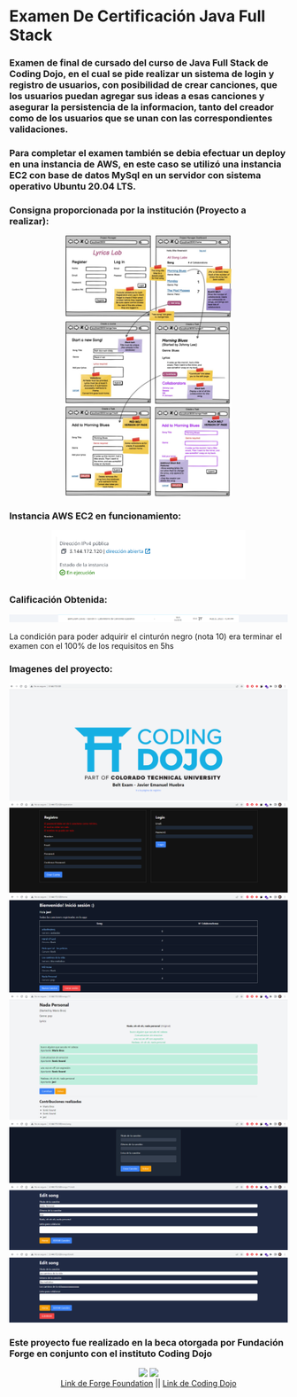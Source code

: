 # Examen De Certificación Java Full Stack



### Examen de final de cursado del curso de Java Full Stack de Coding Dojo, en el cual se pide realizar un sistema de login y registro de usuarios, con posibilidad de crear canciones, que los usuarios puedan agregar sus ideas a esas canciones y asegurar la persistencia de la informacion, tanto del creador como de los usuarios que se unan con las correspondientes validaciones.

### Para completar el examen también se debia efectuar un deploy en una instancia de AWS, en este caso se utilizó una instancia EC2 con base de datos MySql en un servidor con sistema operativo Ubuntu 20.04 LTS.

### Consigna proporcionada por la institución (Proyecto a realizar):
<div align="center">
 <img src="capturas/examen.jpeg" width="300px">
</div>

### Instancia AWS EC2 en funcionamiento:
<div align="center">
 <img src="capturas/cap8.PNG" width="350px">
</div>

### Calificación Obtenida:
<div align="center">
 <img src="capturas/cap9.PNG"">
</div>
<p>La condición para poder adquirir el cinturón negro (nota 10) era terminar el examen con el 100% de los requisitos en 5hs</p>

### Imagenes del proyecto:

<div align="center">
    <img src="capturas/cap1.PNG" >
    <img src="capturas/cap2.PNG" >
    <img src="capturas/cap3.PNG" >
    <img src="capturas/cap4.PNG" >
    <img src="capturas/cap5.PNG" >
    <img src="capturas/cap6.PNG" >
    <img src="capturas/cap7.PNG" >
</div>

### Este proyecto fue realizado en la beca otorgada por Fundación Forge en conjunto con el instituto Coding Dojo
<div align="center">
<img src="https://play-lh.googleusercontent.com/dgNVJIutcYr9cJxtUyPxRKTm5luFz6SDPcwVGd1pPggSl7zLkwM8u77HkLM1y8crr5Y" width="100">
<img src="https://cutecdn.codingdojo.com/svg_images/logos/coding_dojo_blue.svg" width="180">
<div align="center">
    <a href="https://fondationforge.org/">Link de Forge Foundation</a>
    ||
    <a href="https://www.codingdojo.la/">Link de Coding Dojo</a>
</div>
</div>
